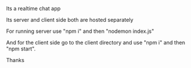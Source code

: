 Its a realtime chat app

Its server and client side both are hosted separately

For running server use "npm i" and then "nodemon index.js"

And for the client side go to the client directory and use "npm i" and then "npm start".

Thanks

<!-- +d61KShgnN1nEnAfpzjUCWlhi/GDD/y0WYwxRt1mXiE -->